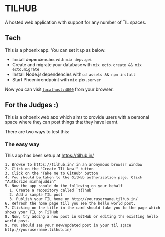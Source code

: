 # TILHUB

A hosted web application with support for any number of TIL spaces.

## Tech

This is a phoenix app. You can set it up as below:

  * Install dependencies with `mix deps.get`
  * Create and migrate your database with `mix ecto.create && mix ecto.migrate`
  * Install Node.js dependencies with `cd assets && npm install`
  * Start Phoenix endpoint with `mix phx.server`

Now you can visit [`localhost:4000`](http://localhost:4000) from your browser.

## For the Judges :)

  This is a phoenix web app which aims to provide users with a personal space where they can post things that they have learnt.

  There are two ways to test this:

### The easy way

  This app has been setup at https://tilhub.in/

    1. Browse to https://tilhub.in/ in an anonymous browser window
    2. Click on the "Create TIL Now!" button
    3. Click on the "Take me to GitHub" button
    4. You should be taken to the GitHub authorization page. Click "Authorize minhajuddin"
    5. Now the app should do the following on your behalf
      1. Create a repository called `tilhub`
      2. Add a sample TIL post
      3. Publish your TIL home on http://yourusername.tilhub.in/
    6. Refresh the home page till you see the hello world post.
    7. Clicking on the title in the card should take you to the page which shows your TIL on TilHub
    8. Now, try adding a new post in GitHub or editing the existing hello world post.
    9. You should see your new/updated post in your til space http://yourusername.tilhub.in/
